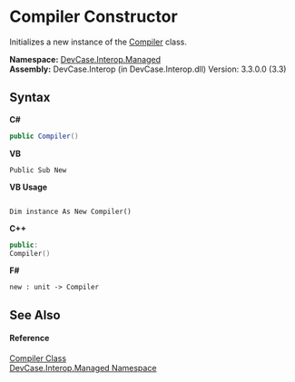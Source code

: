 # Compiler Constructor 
 

Initializes a new instance of the <a href="T_DevCase_Interop_Managed_Compiler">Compiler</a> class.

**Namespace:**&nbsp;<a href="N_DevCase_Interop_Managed">DevCase.Interop.Managed</a><br />**Assembly:**&nbsp;DevCase.Interop (in DevCase.Interop.dll) Version: 3.3.0.0 (3.3)

## Syntax

**C#**<br />
``` C#
public Compiler()
```

**VB**<br />
``` VB
Public Sub New
```

**VB Usage**<br />
``` VB Usage

Dim instance As New Compiler()
```

**C++**<br />
``` C++
public:
Compiler()
```

**F#**<br />
``` F#
new : unit -> Compiler
```


## See Also


#### Reference
<a href="T_DevCase_Interop_Managed_Compiler">Compiler Class</a><br /><a href="N_DevCase_Interop_Managed">DevCase.Interop.Managed Namespace</a><br />